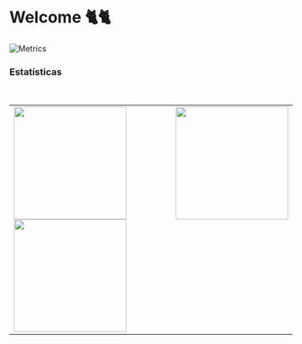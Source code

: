 <h1>Welcome 🐈🐈 </h1>

![Metrics](https://metrics.lecoq.io/yarxcat?template=classic&config.timezone=America%2FBrasilia)




<h3>Estatísticas</h3>
<br>

<table cellpadding="0">
  <tr style="padding: 0">
    <!-- GitHub Stats Card -->
    <td valign="top"><img height="200" src="https://github-readme-stats.vercel.app/api?username=yarxcat&show_icons=true&include_all_commits=true&count_private=true&theme=apprentice&hide_border=true&bg_color=0D1117%22/%3E</td>
    <!-- Github Top Languages -->
      <td valign="top"><img height="200" src="https://github-readme-stats.vercel.app/api/top-langs?username=yarxcat&show_icons=true&include_all_commits=true&count_private=true&theme=apprentice&hide_border=true&bg_color=0D1117&layout=compact%22/%3E</td>
      <tr style="padding: 0">
    <!-- GitHub Stats Card -->
    <td valign="top"><img height="200" src="https://github-readme-streak-stats.herokuapp.com/?user=yarxcat&theme=black-ice&hide_border=true&stroke=0000&background=0D1117&ring=e05397&fire=e05397&currStreakLabel=e05397%22/%3E</td>
    <!-- Github Top Languages -->
      <td valign="top"><img height="200" src="https://activity-graph.herokuapp.com/graph?username=yarxcat&custom_title=My%20Activity%20Graph!&hide_border=true&bg_color=0D1117&line=fff&point=fff&theme=github%22/%3E</td>
  </tr>
  </tr>
</table>


</div>
